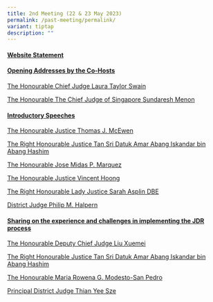 ```yaml
---
title: 2nd Meeting (22 & 23 May 2023)
permalink: /past-meeting/permalink/
variant: tiptap
description: ""
---
```

<h4><a href="/files/JDRN_WEBSITE_STATEMEN1.pdf" rel="noopener noreferrer nofollow" target="_blank">Website Statement</a></h4>
<p></p>
<h4><strong><u>Opening Addresses by the Co-Hosts</u></strong></h4>
<p><a href="/files/The_Honourable_Chief_Judge_Laura_Taylor_Swain.pdf" rel="noopener noreferrer nofollow" target="_blank">The Honourable Chief Judge Laura Taylor Swain</a>
</p>
<p><a href="/files/CJ.pdf" rel="noopener noreferrer nofollow" target="_blank">The Honourable The Chief Judge of Singapore Sundaresh Menon</a>
</p>
<p></p>
<h4><strong><u>Introductory Speeches</u></strong></h4>
<p><a href="/files/The_Honourable_Justice_Thomas_J__McEwen.pdf" rel="noopener noreferrer nofollow" target="_blank">The Honourable Justice Thomas J. McEwen</a>
</p>
<p><a href="/files/The_Right_Honourable_Justice_Tan_Sri_Datuk_Amar_Abang_Iskandar_bin_Abang_Hashim2.pdf" rel="noopener noreferrer nofollow" target="_blank">The Right Honourable Justice Tan Sri Datuk Amar Abang Iskandar bin Abang Hashim</a>
</p>
<p><a href="/files/The_Honourable_Jose_Midas_P__Marquez2.pdf" rel="noopener noreferrer nofollow" target="_blank">The Honourable Jose Midas P. Marquez</a>
</p>
<p><a href="/files/The_Honourable_Justice_Vincent_Hoong.pdf" rel="noopener noreferrer nofollow" target="_blank">The Honourable Justice Vincent Hoong</a>
</p>
<p><a href="/files/The_Right_Honourable_Lady_Justice_Sarah_Asplin_DBE.pdf" rel="noopener noreferrer nofollow" target="_blank">The Right Honourable Lady Justice Sarah Asplin DBE</a>
</p>
<p><a href="/files/District_Judge_Philip_M__Halpern.pdf" rel="noopener noreferrer nofollow" target="_blank">District Judge Philip M. Halpern</a>
</p>
<p></p>
<h4><strong><u>Sharing on the experience and challenges in implementing the JDR process</u></strong></h4>
<p><a href="/files/The_Honourable_Deputy_Chief_Judge_Liu_Xuemei.pdf" rel="noopener noreferrer nofollow" target="_blank">The Honourable Deputy Chief Judge Liu Xuemei </a>
</p>
<p><a href="/files/The_Right_Honourable_Justice_Tan_Sri_Datuk_Amar_Abang_Iskandar_bin_Abang_Hashim2.pdf" rel="noopener noreferrer nofollow" target="_blank">The Right Honourable Justice Tan Sri Datuk Amar Abang Iskandar bin Abang Hashim</a>
</p>
<p><a href="/files/The_Honourable_Maria_Rowena_G__Modesto_San_Pedro.pdf" rel="noopener noreferrer nofollow" target="_blank">The Honourable Maria Rowena G. Modesto-San Pedro</a>
</p>
<p><a href="/files/Principal_District_Judge_Thian_Yee_Sze.pdf" rel="noopener noreferrer nofollow" target="_blank">Principal District Judge Thian Yee Sze</a>
</p>
<p></p>